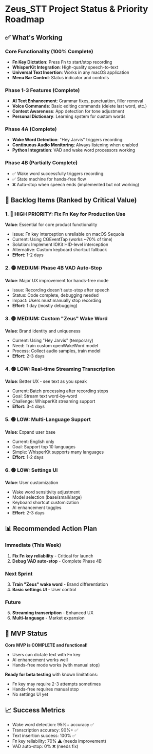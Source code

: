 # Zeus_STT Project Status & Priority Roadmap

## ✅ What's Working

### Core Functionality (100% Complete)
- **Fn Key Dictation**: Press Fn to start/stop recording
- **WhisperKit Integration**: High-quality speech-to-text
- **Universal Text Insertion**: Works in any macOS application
- **Menu Bar Control**: Status indicator and controls

### Phase 1-3 Features (Complete)
- **AI Text Enhancement**: Grammar fixes, punctuation, filler removal
- **Voice Commands**: Basic editing commands (delete last word, etc.)
- **Context Awareness**: App detection for tone adjustment
- **Personal Dictionary**: Learning system for custom words

### Phase 4A (Complete)
- **Wake Word Detection**: "Hey Jarvis" triggers recording
- **Continuous Audio Monitoring**: Always listening when enabled
- **Python Integration**: VAD and wake word processors working

### Phase 4B (Partially Complete)
- ✅ Wake word successfully triggers recording
- ✅ State machine for hands-free flow
- ❌ Auto-stop when speech ends (implemented but not working)

## 🚧 Backlog Items (Ranked by Critical Value)

### 1. **🔴 HIGH PRIORITY: Fix Fn Key for Production Use**
**Value**: Essential for core product functionality
- Issue: Fn key interception unreliable on macOS Sequoia
- Current: Using CGEventTap (works ~70% of time)
- Solution: Implement IOKit HID-level interception
- Alternative: Custom keyboard shortcut fallback
- **Effort**: 1-2 days

### 2. **🟡 MEDIUM: Phase 4B VAD Auto-Stop**
**Value**: Major UX improvement for hands-free mode
- Issue: Recording doesn't auto-stop after speech
- Status: Code complete, debugging needed
- Impact: Users must manually stop recording
- **Effort**: 1 day (mostly debugging)

### 3. **🟡 MEDIUM: Custom "Zeus" Wake Word**
**Value**: Brand identity and uniqueness
- Current: Using "Hey Jarvis" (temporary)
- Need: Train custom openWakeWord model
- Process: Collect audio samples, train model
- **Effort**: 2-3 days

### 4. **🟢 LOW: Real-time Streaming Transcription**
**Value**: Better UX - see text as you speak
- Current: Batch processing after recording stops
- Goal: Stream text word-by-word
- Challenge: WhisperKit streaming support
- **Effort**: 3-4 days

### 5. **🟢 LOW: Multi-Language Support**
**Value**: Expand user base
- Current: English only
- Goal: Support top 10 languages
- Simple: WhisperKit supports many languages
- **Effort**: 1-2 days

### 6. **🟢 LOW: Settings UI**
**Value**: User customization
- Wake word sensitivity adjustment
- Model selection (base/small/large)
- Keyboard shortcut customization
- AI enhancement toggles
- **Effort**: 2-3 days

## 📊 Recommended Action Plan

### Immediate (This Week)
1. **Fix Fn key reliability** - Critical for launch
2. **Debug VAD auto-stop** - Complete Phase 4B

### Next Sprint
3. **Train "Zeus" wake word** - Brand differentiation
4. **Basic settings UI** - User control

### Future
5. **Streaming transcription** - Enhanced UX
6. **Multi-language** - Market expansion

## 🎯 MVP Status
**Core MVP is COMPLETE and functional!**
- Users can dictate text with Fn key
- AI enhancement works well
- Hands-free mode works (with manual stop)

**Ready for beta testing** with known limitations:
- Fn key may require 2-3 attempts sometimes
- Hands-free requires manual stop
- No settings UI yet

## 📈 Success Metrics
- Wake word detection: 95%+ accuracy ✅
- Transcription accuracy: 90%+ ✅
- Text insertion success: 100% ✅
- Fn key reliability: 70% ⚠️ (needs improvement)
- VAD auto-stop: 0% ❌ (needs fix)